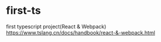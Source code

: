 # first-ts
first typescript project(React &amp; Webpack)
https://www.tslang.cn/docs/handbook/react-&-webpack.html

